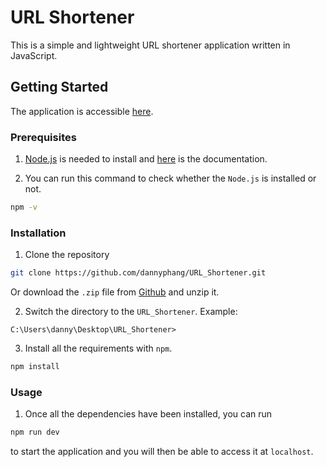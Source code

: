 # URL Shortener

This is a simple and lightweight URL shortener application written in JavaScript.

## Getting Started

The application is accessible [here](http://34.124.140.12/).

### Prerequisites

1. [Node.js](https://nodejs.org/en/download/) is needed to install and [here](https://nodejs.org/en/docs/) is the documentation.

2. You can run this command to check whether the `Node.js` is installed or not.

```bash
npm -v
```

### Installation

1. Clone the repository

```bash
git clone https://github.com/dannyphang/URL_Shortener.git
```
Or download the `.zip` file from [Github](https://github.com/dannyphang/URL_Shortener.git) and unzip it.

2. Switch the directory to the `URL_Shortener`. Example: 

```
C:\Users\danny\Desktop\URL_Shortener>
```

3. Install all the requirements with `npm`.

```bash
npm install
```

### Usage

1. Once all the dependencies have been installed, you can run 

```bash
npm run dev
```
to start the application and you will then be able to access it at `localhost`.